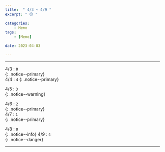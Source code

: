 ```yaml
---
title:  " 4/3 ~ 4/9 "
excerpt: " 😐 "

categories:
    - Memo
tags:
    - [Memo]

date: 2023-04-03

---
```

- - -
<!-- 약 -->

4/3 : `0`   
{: .notice--primary}  
4/4 : `4`   <!-- 83 -->
{: .notice--primary}  

4/5 : `3`   
{: .notice--warning}  

4/6 : `2`   
{: .notice--primary}  
4/7 : `1`   
{: .notice--primary} 


4/8 : `0`   
{: .notice--info} 
4/9 : `4`   
{: .notice--danger}  


<!-- {: .notice}
{: .notice--primary}
{: .notice--info}
{: .notice--warning}
{: .notice--success}
{: .notice--danger} 
😄 😐 🙁 😡
-->
- - -